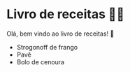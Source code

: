 # Livro de receitas :man_cook:

Olá, bem vindo ao livro de receitas! :wave:

- Strogonoff de frango
- Pavê
- Bolo de cenoura
